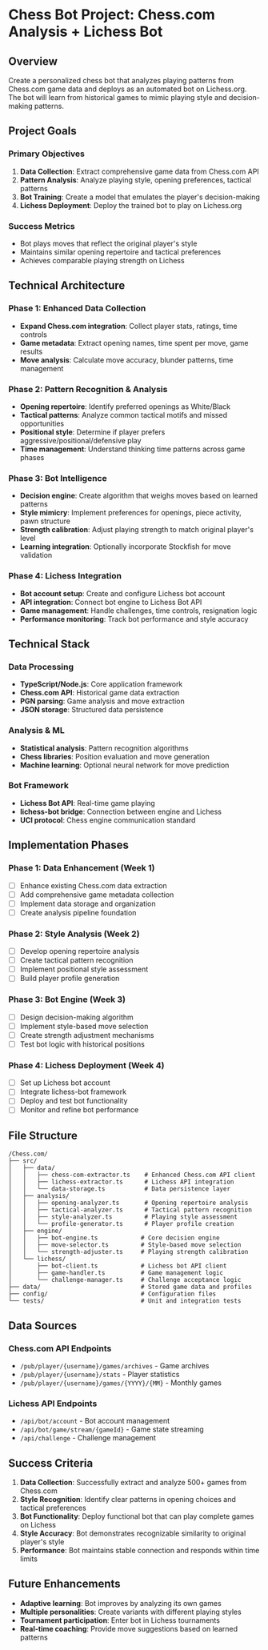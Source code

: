# Chess Bot Project: Chess.com Analysis + Lichess Bot

## Overview

Create a personalized chess bot that analyzes playing patterns from Chess.com game data and deploys as an automated bot on Lichess.org. The bot will learn from historical games to mimic playing style and decision-making patterns.

## Project Goals

### Primary Objectives
1. **Data Collection**: Extract comprehensive game data from Chess.com API
2. **Pattern Analysis**: Analyze playing style, opening preferences, tactical patterns
3. **Bot Training**: Create a model that emulates the player's decision-making
4. **Lichess Deployment**: Deploy the trained bot to play on Lichess.org

### Success Metrics
- Bot plays moves that reflect the original player's style
- Maintains similar opening repertoire and tactical preferences
- Achieves comparable playing strength on Lichess

## Technical Architecture

### Phase 1: Enhanced Data Collection
- **Expand Chess.com integration**: Collect player stats, ratings, time controls
- **Game metadata**: Extract opening names, time spent per move, game results
- **Move analysis**: Calculate move accuracy, blunder patterns, time management

### Phase 2: Pattern Recognition & Analysis
- **Opening repertoire**: Identify preferred openings as White/Black
- **Tactical patterns**: Analyze common tactical motifs and missed opportunities
- **Positional style**: Determine if player prefers aggressive/positional/defensive play
- **Time management**: Understand thinking time patterns across game phases

### Phase 3: Bot Intelligence
- **Decision engine**: Create algorithm that weighs moves based on learned patterns
- **Style mimicry**: Implement preferences for openings, piece activity, pawn structure
- **Strength calibration**: Adjust playing strength to match original player's level
- **Learning integration**: Optionally incorporate Stockfish for move validation

### Phase 4: Lichess Integration
- **Bot account setup**: Create and configure Lichess bot account
- **API integration**: Connect bot engine to Lichess Bot API
- **Game management**: Handle challenges, time controls, resignation logic
- **Performance monitoring**: Track bot performance and style accuracy

## Technical Stack

### Data Processing
- **TypeScript/Node.js**: Core application framework
- **Chess.com API**: Historical game data extraction
- **PGN parsing**: Game analysis and move extraction
- **JSON storage**: Structured data persistence

### Analysis & ML
- **Statistical analysis**: Pattern recognition algorithms
- **Chess libraries**: Position evaluation and move generation
- **Machine learning**: Optional neural network for move prediction

### Bot Framework
- **Lichess Bot API**: Real-time game playing
- **lichess-bot bridge**: Connection between engine and Lichess
- **UCI protocol**: Chess engine communication standard

## Implementation Phases

### Phase 1: Data Enhancement (Week 1)
- [ ] Enhance existing Chess.com data extraction
- [ ] Add comprehensive game metadata collection
- [ ] Implement data storage and organization
- [ ] Create analysis pipeline foundation

### Phase 2: Style Analysis (Week 2)
- [ ] Develop opening repertoire analysis
- [ ] Create tactical pattern recognition
- [ ] Implement positional style assessment
- [ ] Build player profile generation

### Phase 3: Bot Engine (Week 3)
- [ ] Design decision-making algorithm
- [ ] Implement style-based move selection
- [ ] Create strength adjustment mechanisms
- [ ] Test bot logic with historical positions

### Phase 4: Lichess Deployment (Week 4)
- [ ] Set up Lichess bot account
- [ ] Integrate lichess-bot framework
- [ ] Deploy and test bot functionality
- [ ] Monitor and refine bot performance

## File Structure

```
/Chess.com/
├── src/
│   ├── data/
│   │   ├── chess-com-extractor.ts    # Enhanced Chess.com API client
│   │   ├── lichess-extractor.ts      # Lichess API integration
│   │   └── data-storage.ts           # Data persistence layer
│   ├── analysis/
│   │   ├── opening-analyzer.ts       # Opening repertoire analysis
│   │   ├── tactical-analyzer.ts      # Tactical pattern recognition
│   │   ├── style-analyzer.ts         # Playing style assessment
│   │   └── profile-generator.ts      # Player profile creation
│   ├── engine/
│   │   ├── bot-engine.ts            # Core decision engine
│   │   ├── move-selector.ts         # Style-based move selection
│   │   └── strength-adjuster.ts     # Playing strength calibration
│   └── lichess/
│       ├── bot-client.ts            # Lichess bot API client
│       ├── game-handler.ts          # Game management logic
│       └── challenge-manager.ts     # Challenge acceptance logic
├── data/                            # Stored game data and profiles
├── config/                          # Configuration files
└── tests/                           # Unit and integration tests
```

## Data Sources

### Chess.com API Endpoints
- `/pub/player/{username}/games/archives` - Game archives
- `/pub/player/{username}/stats` - Player statistics
- `/pub/player/{username}/games/{YYYY}/{MM}` - Monthly games

### Lichess API Endpoints
- `/api/bot/account` - Bot account management
- `/api/bot/game/stream/{gameId}` - Game state streaming
- `/api/challenge` - Challenge management

## Success Criteria

1. **Data Collection**: Successfully extract and analyze 500+ games from Chess.com
2. **Style Recognition**: Identify clear patterns in opening choices and tactical preferences
3. **Bot Functionality**: Deploy functional bot that can play complete games on Lichess
4. **Style Accuracy**: Bot demonstrates recognizable similarity to original player's style
5. **Performance**: Bot maintains stable connection and responds within time limits

## Future Enhancements

- **Adaptive learning**: Bot improves by analyzing its own games
- **Multiple personalities**: Create variants with different playing styles
- **Tournament participation**: Enter bot in Lichess tournaments
- **Real-time coaching**: Provide move suggestions based on learned patterns